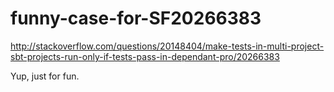 funny-case-for-SF20266383
=========================

http://stackoverflow.com/questions/20148404/make-tests-in-multi-project-sbt-projects-run-only-if-tests-pass-in-dependant-pro/20266383

Yup, just for fun.
